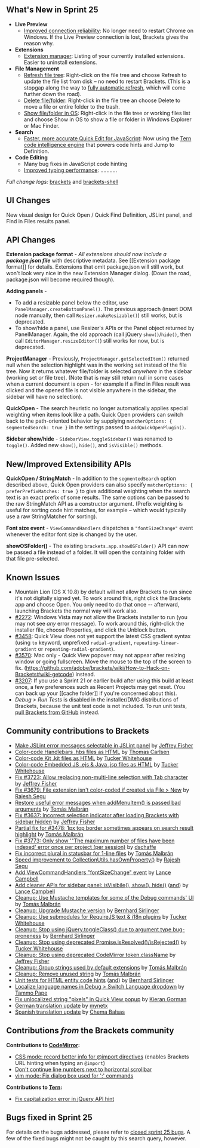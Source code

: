 What's New in Sprint 25
-----------------------
* **Live Preview**
    * [Improved connection reliability](https://trello.com/card/2-live-development-improve-launching-chrome-on-win/4f90a6d98f77505d7940ce88/835): No longer need to restart Chrome on Windows. If the Live Preview connection is lost, Brackets gives the reason why.
* **Extensions**
    * [Extension manager](https://trello.com/card/2-extension-listing-remove-manage/4f90a6d98f77505d7940ce88/815): Listing of your currently installed extensions. Easier to uninstall extensions.
* **File Management**
    * [Refresh file tree](https://github.com/adobe/brackets/pull/3370): Right-click on the file tree and choose Refresh to update the file list from disk &ndash; no need to restart Brackets. (This is a stopgap along the way to [fully automatic refresh](https://trello.com/card/8-file-directory-watching/4f90a6d98f77505d7940ce88/292), which will come further down the road).
    * [Delete file/folder](https://github.com/adobe/brackets/pull/3879): Right-click in the file tree an choose Delete to move a file or entire folder to the trash.
    * [Show file/folder in OS](https://github.com/adobe/brackets/pull/2128): Right-click in the file tree or working files list and choose Show in OS to show a file or folder in Windows Explorer or Mac Finder.
* **Search**
    * [Faster, more accurate Quick Edit for JavaScript](https://github.com/adobe/brackets/pull/3847): Now using the [Tern code intelligence engine](http://ternjs.net/) that powers code hints and Jump to Definition.
* **Code Editing**
    * Many bug fixes in JavaScript code hinting
    * [Improved typing performance](https://trello.com/card/3-research-rendering-typing-performance/4f90a6d98f77505d7940ce88/860): ...........


_Full change logs:_ [brackets](https://github.com/adobe/brackets/compare/sprint-24...sprint-25#commits_bucket) and [brackets-shell](https://github.com/adobe/brackets-shell/compare/sprint-24...sprint-25#commits_bucket)


UI Changes
----------
New visual design for Quick Open / Quick Find Definition, JSLint panel, and Find in Files results panel.


API Changes
-----------
**Extension package format** - _All extensions should now include a **package.json file**_ with descriptive metadata. See [[Extension package format]] for details. Extensions that omit package.json will still work, but won't look very nice in the new Extension Manager dialog. (Down the road, package.json will become required though).

**Adding panels** -
* To add a resizable panel below the editor, use `PanelManager.createBottomPanel()`. The previous approach (insert DOM node manually, then call `Resizer.makeResizable()`) still works, but is deprecated.
* To show/hide a panel, use Resizer's APIs or the Panel object returned by PanelManager. Again, the old approach (call jQuery `show()`/`hide()`, then call `EditorManager.resizeEditor()`) still works for now, but is deprecated.

**ProjectManager** - Previously, `ProjectManager.getSelectedItem()` returned null when the selection highlight was in the working set instead of the file tree. Now it returns whatever file/folder is selected _anywhere_ in the sidebar (working set _or_ file tree). (Note that is may still return null in some cases when a current document is open - for example if a Find in Files result was clicked and the opened file is not visible anywhere in the sidebar, the sidebar will have no selection).

**QuickOpen** - The search heuristic no longer automatically applies special weighting when items look like a path. Quick Open providers can switch back to the path-oriented behavior by supplying `matcherOptions: { segmentedSearch: true }` in the settings passed to `addQuickOpenPlugin()`.

**Sidebar show/hide** - `SidebarView.toggleSidebar()` was renamed to `toggle()`. Added new `show()`, `hide()`, and `isVisible()` methods.

New/Improved Extensibility APIs
-------------------------------
**QuickOpen / StringMatch** - In addition to the `segmentedSearch` option described above, Quick Open providers can also specify `matcherOptions: { preferPrefixMatches: true }` to give additional weighting when the search text is an exact prefix of some results. The same options can be passed to the raw StringMatch API as a constructor argument. (Prefix weighting is useful for sorting code hint matches, for example &ndash; which would typically use a raw StringMatcher for sorting).

**Font size event** - `ViewCommandHandlers` dispatches a `"fontSizeChange"` event whenever the editor font size is changed by the user.

**showOSFolder()** - The existing `brackets.app.showOSFolder()` API can now be passed a file instead of a folder. It will open the containing folder with that file pre-selected.


Known Issues
------------
* Mountain Lion (OS X 10.8) by default will not allow Brackets to run since it's not digitally signed yet. To work around this, right click the Brackets app and choose Open. You only need to do that once -- afterward, launching Brackets the normal way will work also.
* [#2272](https://github.com/adobe/brackets/issues/2272): Windows Vista may not allow the Brackets installer to run (you may not see _any_ error message). To work around this, right-click the installer file, choose Properties, and click the Unblock button.
* [#3458](https://github.com/adobe/brackets/issues/3458): Quick View does not yet support the latest CSS gradient syntax (using `to` keyword, unprefixed `radial-gradient`, `repeating-linear-gradient` or `repeating-radial-gradient`).
* [#3570](https://github.com/adobe/brackets/issues/3570): Mac only - Quick View popover may not appear after resizing window or going fullscreen. Move the mouse to the top of the screen to fix.
(https://github.com/adobe/brackets/wiki/How-to-Hack-on-Brackets#wiki-getcode) instead.
* [#3207](https://github.com/adobe/brackets/issues/3207): If you use a Sprint 21 or earlier build after using this build at least once, a few preferences such as Recent Projects may get reset. (You can back up your [[cache folder]] if you're concerned about this).
* _Debug > Run Tests_ is disabled in the installer/DMG distributions of Brackets, because the unit test code is not included. To run unit tests, [pull Brackets from GitHub](https://github.com/adobe/brackets/wiki/How-to-Hack-on-Brackets#wiki-getcode) instead.


Community contributions to Brackets
-----------------------------------
* [Make JSLint error messages selectable in JSLint panel](https://github.com/adobe/brackets/pull/3688) by [Jeffrey Fisher](https://github.com/jeffslofish)
* [Color-code Handlebars .hbs files as HTML](https://github.com/adobe/brackets/pull/3699) by [Thomas Carlsen](https://github.com/tcarlsen)
* [Color-code Kit .kit files as HTML](https://github.com/adobe/brackets/pull/3809) by [Tucker Whitehouse](https://github.com/TuckerWhitehouse)
* [Color-code Embedded JS .ejs & Java .jsp files as HTML](https://github.com/adobe/brackets/pull/3809) by [Tucker Whitehouse](https://github.com/TuckerWhitehouse)
* [Fix #3723: Allow replacing non-multi-line selection with Tab character](https://github.com/adobe/brackets/pull/3759) by [Jeffrey Fisher](https://github.com/jeffslofish)
* [Fix #3679: File extension isn't color-coded if created via File > New](https://github.com/adobe/brackets/pull/3690) by [Rajesh Segu](https://github.com/rajeshsegu)
* [Restore useful error messages when addMenuItem() is passed bad arguments](https://github.com/adobe/brackets/pull/3611) by [Tomás Malbrán](https://github.com/TomMalbran)
* [Fix #3637: Incorrect selection indicator after loading Brackets with sidebar hidden](https://github.com/adobe/brackets/pull/3719) by [Jeffrey Fisher](https://github.com/jeffslofish)
* [Partial fix for #3478: 1px top border sometimes appears on search result highlight](https://github.com/adobe/brackets/pull/3568) by [Tomás Malbrán](https://github.com/TomMalbran)
* [Fix #3773: Only show '"The maximum number of files have been indexed' error once per project (per session)](https://github.com/adobe/brackets/pull/3783) by [dschaffe](https://github.com/dschaffe)
* [Fix incorrect plural in statusbar for 1-line files](https://github.com/adobe/brackets/pull/3584) by [Tomás Malbrán](https://github.com/TomMalbran)
* [Speed improvement to CollectionUtils.hasOwnProperty()](https://github.com/adobe/brackets/pull/3687) by [Rajesh Segu](https://github.com/rajeshsegu)
* [Add ViewCommandHandlers "fontSizeChange" event](https://github.com/adobe/brackets/pull/3787) by [Lance Campbell](https://github.com/lkcampbell)
* [Add cleaner APIs for sidebar panel: isVisibile(), show(), hide()](https://github.com/adobe/brackets/pull/3297) ([and](https://github.com/adobe/brackets/pull/3876)) by [Lance Campbell](https://github.com/lkcampbell)
* [Cleanup: Use Mustache templates for some of the Debug commands' UI](https://github.com/adobe/brackets/pull/3336) by [Tomás Malbrán](https://github.com/TomMalbran)
* [Cleanup: Upgrade Mustache version](https://github.com/adobe/brackets/pull/3693) by [Bernhard Sirlinger](https://github.com/WebsiteDeveloper)
* [Cleanup: Use submodules for RequireJS text & i18n plugins](https://github.com/adobe/brackets/pull/3680) by [Tucker Whitehouse](https://github.com/TuckerWhitehouse)
* [Cleanup: Stop using jQuery.toggleClass() due to argument type bug-proneness](https://github.com/adobe/brackets/pull/3689) by [Bernhard Sirlinger](https://github.com/WebsiteDeveloper)
* [Cleanup: Stop using deprecated Promise.isResolved()/isRejected()](https://github.com/adobe/brackets/pull/3665) by [Tucker Whitehouse](https://github.com/TuckerWhitehouse)
* [Cleanup: Stop using deprecated CodeMirror token.className](https://github.com/adobe/brackets/pull/3697) by [Jeffrey Fisher](https://github.com/jeffslofish)
* [Cleanup: Group strings used by default extensions](https://github.com/adobe/brackets/pull/3575) by [Tomás Malbrán](https://github.com/TomMalbran)
* [Cleanup: Remove unused string](https://github.com/adobe/brackets/pull/3586) by [Tomás Malbrán](https://github.com/TomMalbran)
* [Unit tests for HTML entity code hints](https://github.com/adobe/brackets/pull/3524) ([and](https://github.com/adobe/brackets/pull/3710)) by [Bernhard Sirlinger](https://github.com/WebsiteDeveloper)
* [Localize language names in Debug > Switch Language dropdown](https://github.com/adobe/brackets/pull/3704) by [Tammo Pape](https://github.com/tammo)
* [Fix unlocalized string "pixels" in Quick View popup](https://github.com/adobe/brackets/pull/3811) by [Kieran Gorman](https://github.com/kjgorman)
* [German translation update](https://github.com/adobe/brackets/pull/3641) by [mynetx](https://github.com/mynetx)
* [Spanish translation update](https://github.com/adobe/brackets/pull/3929) by [Chema Balsas](https://github.com/jbalsas)


Contributions _from_ the Brackets community
-------------------------------------------
**Contributions to [CodeMirror](https://github.com/marijnh/CodeMirror):**
* [CSS mode: record better info for @import directives](https://github.com/marijnh/CodeMirror/pull/1487) (enables Brackets URL hinting when typing an `@import`)
* [Don't continue line numbers next to horizontal scrollbar](https://github.com/marijnh/CodeMirror/pull/1493)
* [vim mode: Fix dialog box used for ':' commands](https://github.com/marijnh/CodeMirror/pull/1509)

**Contributions to [Tern](https://github.com/marijnh/tern):**
* [Fix capitalization error in jQuery API hint](https://github.com/marijnh/tern/pull/127)

Bugs fixed in Sprint 25
-----------------------
For details on the bugs addressed, please refer to [closed sprint 25 bugs](https://github.com/adobe/brackets/issues?labels=&milestone=12&state=closed). A few of the fixed bugs might not be caught by this search query, however.
